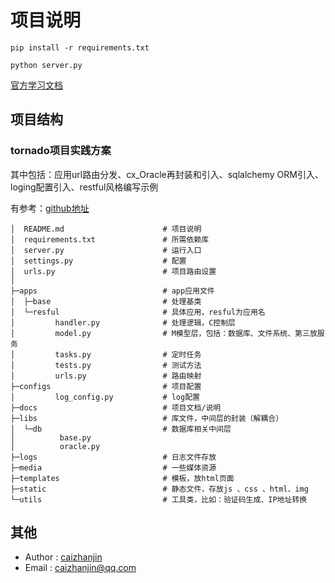 # 项目说明

```
pip install -r requirements.txt

python server.py
```

[官方学习文档](https://www.osgeo.cn/tornado/index.html)

## 项目结构
### tornado项目实践方案
其中包括：应用url路由分发、cx_Oracle再封装和引入、sqlalchemy ORM引入、loging配置引入、restful风格编写示例

有参考：[github地址](https://github.com/baqmxdsny/tornado_demo)

```
│  README.md                      # 项目说明
│  requirements.txt               # 所需依赖库
│  server.py                      # 运行入口
│  settings.py                    # 配置
│  urls.py                        # 项目路由设置
│
├─apps                            # app应用文件
│  ├─base                         # 处理基类
│  └─resful                       # 具体应用，resful为应用名
│         handler.py              # 处理逻辑，C控制层
│         model.py                # M模型层，包括：数据库、文件系统、第三放服务
│         tasks.py                # 定时任务
│         tests.py                # 测试方法
│         urls.py                 # 路由映射
├─configs                         # 项目配置
│         log_config.py           # log配置
├─docs                            # 项目文档/说明
├─libs                            # 库文件，中间层的封装（解耦合）
│  └─db                           # 数据库相关中间层
│          base.py
│          oracle.py
├─logs                            # 日志文件存放
├─media                           # 一些媒体资源
├─templates                       # 模板，放html页面
├─static                          # 静态文件，存放js 、css 、html、img
└─utils                           # 工具类，比如：验证码生成、IP地址转换
```

## 其他
+ Author : [caizhanjin](https://github.com/caizhanjin)
+ Email : caizhanjin@qq.com
